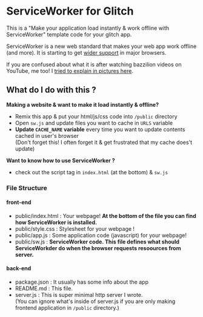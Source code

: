 # ServiceWorker for Glitch
This is a "Make your application load instantly & work offline with ServiceWorker" template code for your glitch app.

ServiceWorker is a new web standard that makes your web app work offline (and more). 
It is starting to get [wider support](https://jakearchibald.github.io/isserviceworkerready/) in major browsers.

If you are confused about what it is after watching bazzilion videos on YouTube, me too! I [tried to explain in pictures here](http://kosamari.com/notes/Service-Worker-what-are-you).

## What do I do with this ?
**Making a website & want to make it load instantly & offline?** 
- Remix this app & put your html/js/css code into `/public` directory
- Open `sw.js` and update files you want to cache in `URLS` variable
- **Update `CACHE_NAME` variable** every time you want to update contents cached in user's browser   
  (Don't forget this! I often forget it & get frustrated that my cache does't update)

**Want to know how to use ServiceWorker ?** 
- check out the script tag in `index.html` (at the bottom) & `sw.js`
  

### File Structure
#### front-end
- public/index.html : Your webpage! **At the bottom of the file you can find how ServiceWorker is installed.** 
- public/style.css : Stylesheet for your webpage !
- public/app.js : Some application code (javascript) for your webpage!
- public/sw.js : **ServiceWorker code. This file defines what should ServiceWorkder do when the browser requests resoources from server.**

#### back-end
- package.json : It usually has some info about the app
- README.md : This file.
- server.js : This is super minimal http server I wrote.   
  (You can ignore what's inside of server.js if you are only making frontend application in `/public` directory.)
